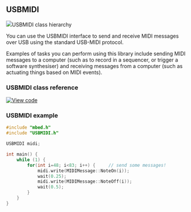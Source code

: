 ## USBMIDI

<span class="images">![](https://os.mbed.com/docs/v5.9/feature-hal-spec-usb-device-doxy/class_u_s_b_m_i_d_i.png)<span>USBMIDI class hierarchy</span></span>

You can use the USBMIDI interface to send and receive MIDI messages over USB using the standard USB-MIDI protocol.

Examples of tasks you can perform using this library include sending MIDI messages to a computer (such as to record in a sequencer, or trigger a software synthesiser) and receiving messages from a computer (such as actuating things based on MIDI events).

### USBMIDI class reference

[![View code](https://www.mbed.com/embed/?type=library)](http://os.mbed.com/docs/v5.9/feature-hal-spec-usb-device-doxy/class_u_s_b_m_i_d_i.html)

### USBMIDI example

```C++
#include "mbed.h"
#include "USBMIDI.h"

USBMIDI midi;

int main() {             
    while (1) {    
        for(int i=48; i<83; i++) {     // send some messages!
            midi.write(MIDIMessage::NoteOn(i));
            wait(0.25);
            midi.write(MIDIMessage::NoteOff(i));
            wait(0.5);
        }
    }
}
```
